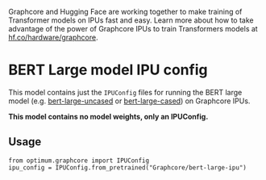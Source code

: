 Graphcore and Hugging Face are working together to make training of Transformer models on IPUs fast and easy. Learn more about how to take advantage of the power of Graphcore IPUs to train Transformers models at [hf.co/hardware/graphcore](https://huggingface.co/hardware/graphcore).

# BERT Large model IPU config

This model contains just the `IPUConfig` files for running the BERT large model (e.g. [bert-large-uncased](https://huggingface.co/bert-large-uncased) or [bert-large-cased](https://huggingface.co/bert-large-cased)) on Graphcore IPUs.

**This model contains no model weights, only an IPUConfig.** 

## Usage

```
from optimum.graphcore import IPUConfig
ipu_config = IPUConfig.from_pretrained("Graphcore/bert-large-ipu")
```